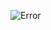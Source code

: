 ![Error](https://media3.giphy.com/media/v1.Y2lkPTc5MGI3NjExcjJnaXFtdDNmc21uazViamdqejNwdTJqMDVhbWRlYjVsczJvMzZzOCZlcD12MV9pbnRlcm5hbF9naWZfYnlfaWQmY3Q9Zw/bnOIY81AEMa4llyfFI/giphy.webp)
<!---
winxzone/winxzone is a ✨ special ✨ repository because its `README.md` (this file) appears on your GitHub profile.
You can click the Preview link to take a look at your changes.
--->
